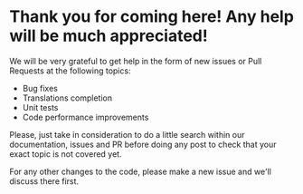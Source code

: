 # Thank you for coming here! Any help will be much appreciated!

We will be very grateful to get help in the form of new issues or Pull Requests at the following topics:
* Bug fixes
* Translations completion
* Unit tests
* Code performance improvements

Please, just take in consideration to do a little search within our documentation, issues and PR before doing any post to check that your exact topic is not covered yet.

For any other changes to the code, please make a new issue and we'll discuss there first.
